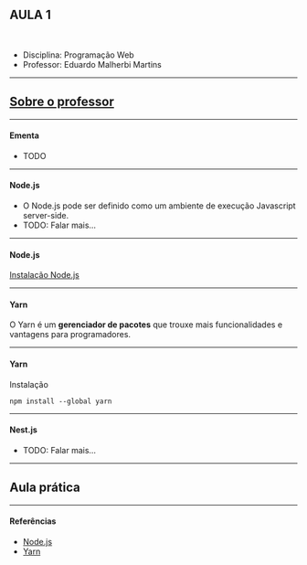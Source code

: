 ## AULA 1

<br>

- Disciplina: Programação Web
- Professor: Eduardo Malherbi Martins

---

## [Sobre o professor](../../sobre-professor/)

---

#### Ementa

- TODO

---

#### Node.js

- O Node.js pode ser definido como um ambiente de execução Javascript server-side.
- TODO: Falar mais...

---

#### Node.js

[Instalação Node.js](https://nodejs.org/en/)

---

#### Yarn

O Yarn é um **gerenciador de pacotes** que trouxe mais funcionalidades e vantagens para programadores.

---

#### Yarn

Instalação

```
npm install --global yarn
```

---

#### Nest.js

- TODO: Falar mais...

---

## Aula prática

---

#### Referências

- [Node.js](https://nodejs.org/en/)
- [Yarn](https://classic.yarnpkg.com/en/)
